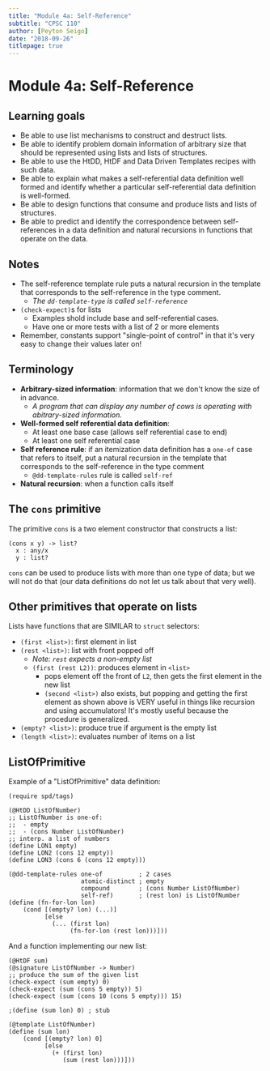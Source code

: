 ```yaml
---
title: "Module 4a: Self-Reference"
subtitle: "CPSC 110"
author: [Peyton Seigo]
date: "2018-09-26"
titlepage: true
---
```


# Module 4a: Self-Reference

## Learning goals

- Be able to use list mechanisms to construct and destruct lists.
- Be able to identify problem domain information of arbitrary size that should be represented using lists and lists of structures.
- Be able to use the HtDD, HtDF and Data Driven Templates recipes with such data.
- Be able to explain what makes a self-referential data definition well formed and identify whether a particular self-referential data definition is well-formed.
- Be able to design functions that consume and produce lists and lists of structures.
- Be able to predict and identify the correspondence between self-references in a data definition and natural recursions in functions that operate on the data.

## Notes

- The self-reference template rule puts a natural recursion in the template that corresponds to the self-reference in the type comment.
  - _The `dd-template-type` is called `self-reference`_
- `(check-expect)`s for lists
  - Examples shold include base and self-referential cases.
  - Have one or more tests with a list of 2 or more elements
- Remember, constants support "single-point of control" in that it's very easy to change their values later on!

## Terminology

- **Arbitrary-sized information**: information that we don't know the size of in advance.
  - _A program that can display any number of cows is operating with abitrary-sized information._
- **Well-formed self referential data definition**:
  - At least one base case (allows self referential case to end)
  - At least one self referential case
- **Self reference rule**: if an itemization data definition has a `one-of` case that refers to itself, put a natural recursion in the template that corresponds to the self-reference in the type comment
  - `@dd-template-rules` rule is called `self-ref`
- **Natural recursion**: when a function calls itself


## The `cons` primitive

The primitive `cons` is a two element constructor that constructs a list:

```racket
(cons x y) -> list?
  x : any/x
  y : list?
```

`cons` can be used to produce lists with more than one type of data; but we will not do that (our data definitions do not let us talk about that very well).

## Other primitives that operate on lists

Lists have functions that are SIMILAR to `struct` selectors:

- `(first <list>)`: first element in list
- `(rest <list>)`: list with front popped off
  - _Note: `rest` expects a non-empty list_
  - `(first (rest L2))`: produces element in `<list>`
    - pops element off the front of `L2`, then gets the first element in the new list
    - `(second <list>)` also exists, but popping and getting the first element as shown above is VERY useful in things like recursion and using accumulators! It's mostly useful because the procedure is generalized.
- `(empty? <list>)`: produce true if argument is the empty list
- `(length <list>)`: evaluates number of items on a list

## ListOfPrimitive

Example of a "ListOfPrimitive" data definition:

```racket
(require spd/tags)

(@HtDD ListOfNumber)
;; ListOfNumber is one-of:
;;  - empty
;;  - (cons Number ListOfNumber)
;; interp. a list of numbers
(define LON1 empty)
(define LON2 (cons 12 empty))
(define LON3 (cons 6 (cons 12 empty)))

(@dd-template-rules one-of          ; 2 cases
                    atomic-distinct ; empty
                    compound        ; (cons Number ListOfNumber)
                    self-ref)       ; (rest lon) is ListOfNumber
(define (fn-for-lon lon)
    (cond [(empty? lon) (...)]
          [else
            (... (first lon)
                 (fn-for-lon (rest lon)))]))
```

And a function implementing our new list:

```racket
(@HtDF sum)
(@signature ListOfNumber -> Number)
;; produce the sum of the given list
(check-expect (sum empty) 0)
(check-expect (sum (cons 5 empty)) 5)
(check-expect (sum (cons 10 (cons 5 empty))) 15)

;(define (sum lon) 0) ; stub

(@template ListOfNumber)
(define (sum lon)
    (cond [(empty? lon) 0]
          [else
            (+ (first lon)
               (sum (rest lon)))]))
```

